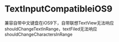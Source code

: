 # TextInputCompatibleiOS9
兼容自带中文键盘在iOS9下，自带联想TextView无法响应shouldChangeTextInRange，textFiled无法响应shouldChangeCharactersInRange
